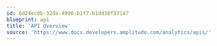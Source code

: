 ```yaml
---
id: 6d24ec0b-32da-4990-b1f7-b1dd30f37147
blueprint: api
title: 'API Overview'
source: 'https://www.docs.developers.amplitude.com/analytics/apis/'
---
```


